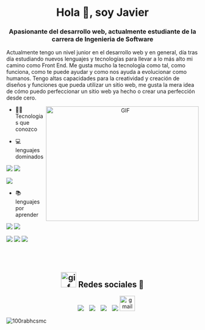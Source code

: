 <h1 align="center">Hola 👋, soy Javier </h1>

<h3 align="center">Apasionante del desarrollo web, actualmente estudiante de la carrera de Ingenieria de Software</h3>

<p>Actualmente tengo un nivel junior en el desarrollo web y en general, día tras día estudiando nuevos lenguajes y tecnologías para llevar a lo más alto mi camino como Front End. Me gusta mucho la tecnología como tal, como funciona, como te puede ayudar y como nos ayuda a evolucionar como humanos. Tengo altas capacidades para la creatividad y creación de diseños y funciones que pueda utilizar un sitio web, me gusta la mera idea de cómo puedo perfeccionar un sitio web ya hecho o crear una perfección desde cero. </p>


<a target="_blank" align="center">
  <img align="right" top="500" height="300" width="400" alt="GIF" src="https://media.giphy.com/media/SWoSkN6DxTszqIKEqv/giphy.gif">
</a>

- 👨‍💻 Tecnologias que conozco


- 💻 lenguajes dominados

<img src="https://img.shields.io/badge/HTML5-E34F26?style=for-the-badge&logo=html5&logoColor=white">                                                                               <img src="https://img.shields.io/badge/CSS3-1572B6?style=for-the-badge&logo=css3&logoColor=white"> 

<a href="https://sass-lang.com/"> <img src="https://img.shields.io/badge/Sass-CC6699?style=for-the-badge&logo=sass&logoColor=white"></a>

- 📚 lenguajes por aprender

<img src="https://img.shields.io/badge/JavaScript-323330?style=for-the-badge&logo=javascript&logoColor=F7DF1E"> <img src="https://img.shields.io/badge/React-20232A?style=for-the-badge&logo=react&logoColor=61DAFB">

<img src="https://img.shields.io/badge/Angular-DD0031?style=for-the-badge&logo=angular&logoColor=white"> <img src="https://img.shields.io/badge/GIT-E44C30?style=for-the-badge&logo=git&logoColor=white"> <img src="https://img.shields.io/badge/TypeScript-007ACC?style=for-the-badge&logo=typescript&logoColor=white">

<br/>


<h2 align="center"> <img src="https://media.giphy.com/media/iY8CRBdQXODJSCERIr/giphy.gif" alt="gif" width="40" height="40" style="margin-top: 15px;"> Redes sociales 🤳 </h2>

<p align="center">

<div align="center"  class="icons-social" style="margin-left: 10px;">
	<a style="margin-left: 10px;"  target="_blank" href="https://www.linkedin.com/in/javier-lavandier-tejada-385473241/">
		<img src="https://img.icons8.com/doodle/40/000000/linkedin--v2.png"></a>
	<a style="margin-left: 10px;" target="_blank" href="https://github.com/jlavandier">
	<img src="https://img.icons8.com/doodle/40/000000/github--v1.png"></a>
	<a style="margin-left: 10px;" target="_blank" href="https://www.instagram.com/itslavandier/">
		<img src="https://img.icons8.com/doodle/40/000000/instagram-new--v2.png"></a>
	<a style="margin-left: 10px;" target="_blank" href="https://twitter.com/Nolife_Javi">
		<img src="https://img.icons8.com/doodle/1x/twitter-squared--v2.png" ></a>
	<a href="mailto:javierlavandier@gmail.com"> 
		<img src="https://cdn-icons-png.flaticon.com/512/324/324123.png" alt="gmail" width="40px"></a>
  </div>
</p>
<p align="left"> <img src="https://komarev.com/ghpvc/?username=jlavandier&label=Profile%20views&color=99ccff&style=flat" alt="100rabhcsmc" /> </p>
